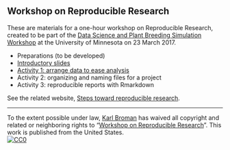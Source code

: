 ## Workshop on Reproducible Research

These are materials for a one-hour workshop on Reproducible Research,
created to be part of the
[Data Science and Plant Breeding Simulation Workshop](http://plantsciencesymposium.umn.edu/workshop/schedule)
at the University of Minnesota on 23 March 2017.

- Preparations (to be developed)
- [Introductory slides](Slides/)
- [Activity 1: arrange data to ease analysis](Activity1)
- Activity 2: organizing and naming files for a project
- Activity 3: reproducible reports with Rmarkdown

See the related website, [Steps toward reproducible research](http://kbroman.org/steps2rr).

---

To the extent possible under law,
[Karl Broman](http://github.com/kbroman) has waived all copyright and
related or neighboring rights to
&ldquo;[Workshop on Reproducible Research](https://github.com/kbroman/RR_Workshop)&rdquo;.
This work is published from the United States.
<br/>
[![CC0](http://i.creativecommons.org/p/zero/1.0/88x31.png)](http://creativecommons.org/publicdomain/zero/1.0/)
